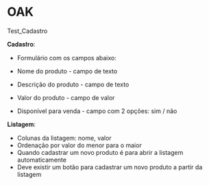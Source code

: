 # OAK
Test_Cadastro

𝐂𝐚𝐝𝐚𝐬𝐭𝐫𝐨:

- Formulário com os campos abaixo:

 - Nome do produto - campo de texto
 - Descrição do produto - campo de texto
 - Valor do produto - campo de valor
 - Disponível para venda - campo com 2 opções: sim / não

𝐋𝐢𝐬𝐭𝐚𝐠𝐞𝐦:

 - Colunas da listagem: nome, valor
 - Ordenação por valor do menor para o maior
 - Quando cadastrar um novo produto é para abrir a listagem automaticamente
 - Deve existir um botão para cadastrar um novo produto a partir da listagem
